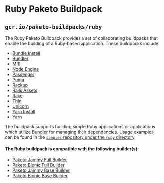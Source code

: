 # Ruby Paketo Buildpack

## `gcr.io/paketo-buildpacks/ruby`

The Ruby Paketo Buildpack provides a set of collaborating buildpacks that
enable the building of a Ruby-based application. These buildpacks include:
- [Bundle Install](https://github.com/paketo-buildpacks/bundle-install)
- [Bundler](https://github.com/paketo-buildpacks/bundler)
- [MRI](https://github.com/paketo-buildpacks/mri)
- [Node Engine](https://github.com/paketo-buildpacks/node-engine)
- [Passenger](https://github.com/paketo-buildpacks/passenger)
- [Puma](https://github.com/paketo-buildpacks/puma)
- [Rackup](https://github.com/paketo-buildpacks/rackup)
- [Rails Assets](https://github.com/paketo-buildpacks/rails-assets)
- [Rake](https://github.com/paketo-buildpacks/rake)
- [Thin](https://github.com/paketo-buildpacks/thin)
- [Unicorn](https://github.com/paketo-buildpacks/unicorn)
- [Yarn Install](https://github.com/paketo-buildpacks/yarn-install)
- [Yarn](https://github.com/paketo-buildpacks/yarn)

The buildpack supports building simple Ruby applications or applications which
utilize [Bundler](https://bundler.io/) for managing their dependencies. Usage
examples can be found in the
[`samples` repository under the `ruby` directory](https://github.com/paketo-buildpacks/samples/tree/main/ruby).

#### The Ruby buildpack is compatible with the following builder(s):
- [Paketo Jammy Full Builder](https://github.com/paketo-buildpacks/builder-jammy-full)
- [Paketo Bionic Full Builder](https://github.com/paketo-buildpacks/full-builder)
- [Paketo Jammy Base Builder](https://github.com/paketo-buildpacks/builder-jammy-base)
- [Paketo Bionic Base Builder](https://github.com/paketo-buildpacks/base-builder)
